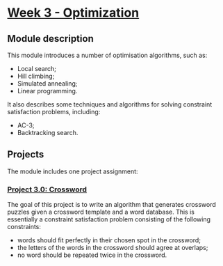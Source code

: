 # [Week 3 - Optimization](https://cs50.harvard.edu/ai/2020/weeks/3/)

## Module description

This module introduces a number of optimisation algorithms, such as:

- Local search;
- Hill climbing;
- Simulated annealing;
- Linear programming.

It also describes some techniques and algorithms for solving constraint satisfaction problems, including:

- AC-3;
- Backtracking search.

## Projects

The module includes one project assignment:

### [Project 3.0: Crossword](https://cs50.harvard.edu/ai/2020/projects/3/crossword/)

The goal of this project is to write an algorithm that generates crossword puzzles given a crossword template and a word database. This is essentially a constraint satisfaction problem consisting of the following constraints:

- words should fit perfectly in their chosen spot in the crossword;
- the letters of the words in the crossword should agree at overlaps;
- no word should be repeated twice in the crossword.
